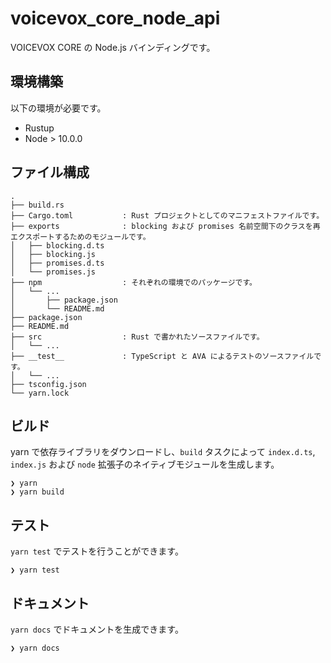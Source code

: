 # voicevox_core_node_api

VOICEVOX CORE の Node.js バインディングです。

## 環境構築

以下の環境が必要です。

- Rustup
- Node > 10.0.0

## ファイル構成

```console
.
├── build.rs
├── Cargo.toml           : Rust プロジェクトとしてのマニフェストファイルです。
├── exports              : blocking および promises 名前空間下のクラスを再エクスポートするためのモジュールです。
│   ├── blocking.d.ts
│   ├── blocking.js
│   ├── promises.d.ts
│   └── promises.js
├── npm                  : それぞれの環境でのパッケージです。
│   └── ...
│       ├── package.json
│       └── README.md
├── package.json
├── README.md
├── src                  : Rust で書かれたソースファイルです。
│   └── ...
├── __test__             : TypeScript と AVA によるテストのソースファイルです。
│   └── ...
├── tsconfig.json
└── yarn.lock
```

## ビルド

yarn で依存ライブラリをダウンロードし、`build` タスクによって `index.d.ts`, `index.js` および `node` 拡張子のネイティブモジュールを生成します。

```console
❯ yarn
❯ yarn build
```

## テスト

`yarn test` でテストを行うことができます。

```console
❯ yarn test
```

## ドキュメント

`yarn docs` でドキュメントを生成できます。

```console
❯ yarn docs
```
